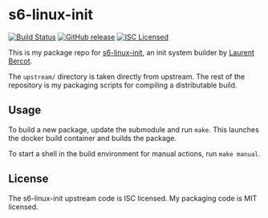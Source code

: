 s6-linux-init
=========

[![Build Status](https://img.shields.io/circleci/project/amylum/s6-linux-init/master.svg)](https://circleci.com/gh/amylum/s6-linux-init)
[![GitHub release](https://img.shields.io/github/release/amylum/s6-linux-init.svg)](https://github.com/amylum/s6-linux-init/releases)
[![ISC Licensed](https://img.shields.io/badge/license-ISC-green.svg)](https://tldrlegal.com/license/-isc-license)

This is my package repo for [s6-linux-init](http://www.skarnet.org/software/s6-linux-init/), an init system builder by [Laurent Bercot](http://skarnet.org/).

The `upstream/` directory is taken directly from upstream. The rest of the repository is my packaging scripts for compiling a distributable build.

## Usage

To build a new package, update the submodule and run `make`. This launches the docker build container and builds the package.

To start a shell in the build environment for manual actions, run `make manual`.

## License

The s6-linux-init upstream code is ISC licensed. My packaging code is MIT licensed.

